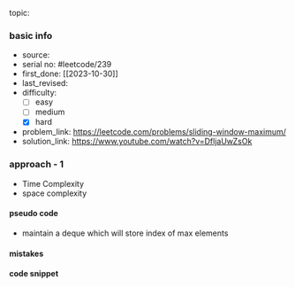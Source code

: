 topic:

### basic info
- source: 
- serial no: #leetcode/239 
- first_done: [[2023-10-30]]
- last_revised:
- difficulty:
	- [ ] easy
	- [ ] medium
	- [x] hard
- problem_link: https://leetcode.com/problems/sliding-window-maximum/
- solution_link: https://www.youtube.com/watch?v=DfljaUwZsOk

### approach - 1
- Time Complexity
- space complexity

#### pseudo code
- maintain a deque which will store index of max elements
#### mistakes

#### code snippet
```python

```